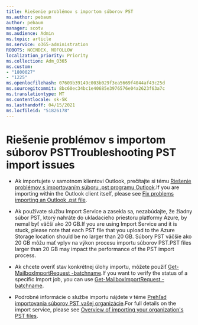 ```yaml
---
title: Riešenie problémov s importom súborov PST
ms.author: pebaum
author: pebaum
manager: scotv
ms.audience: Admin
ms.topic: article
ms.service: o365-administration
ROBOTS: NOINDEX, NOFOLLOW
localization_priority: Priority
ms.collection: Adm_O365
ms.custom:
- "1800027"
- "1225"
ms.openlocfilehash: 07609b39149c003b029f3ea5669f4044af43c25d
ms.sourcegitcommit: 8bc60ec34bc1e40685e3976576e04a2623f63a7c
ms.translationtype: MT
ms.contentlocale: sk-SK
ms.lasthandoff: 04/15/2021
ms.locfileid: "51826178"
---
```

# <a name="troubleshooting-pst-import-issues"></a><span data-ttu-id="8d736-102">Riešenie problémov s importom súborov PST</span><span class="sxs-lookup"><span data-stu-id="8d736-102">Troubleshooting PST import issues</span></span>

- <span data-ttu-id="8d736-103">Ak importujete v samotnom klientovi Outlook, prečítajte si tému [Riešenie problémov s importovaním súboru .pst programu Outlook](https://support.office.com/article/Fix-problems-importing-an-Outlook-pst-file-2d2e50dc-5c36-4ab2-ab50-f1be733b3d6e).</span><span class="sxs-lookup"><span data-stu-id="8d736-103">If you are importing within the Outlook client itself, please see [Fix problems importing an Outlook .pst file](https://support.office.com/article/Fix-problems-importing-an-Outlook-pst-file-2d2e50dc-5c36-4ab2-ab50-f1be733b3d6e).</span></span>

- <span data-ttu-id="8d736-104">Ak používate službu Import Service a zasekla sa, nezabúdajte, že žiadny súbor PST, ktorý nahráte do ukladacieho priestoru platformy Azure, by nemal byť väčší ako 20 GB.</span><span class="sxs-lookup"><span data-stu-id="8d736-104">If you are using Import Service and it is stuck, please note that each PST file that you upload to the Azure Storage location should be no larger than 20 GB.</span></span> <span data-ttu-id="8d736-105">Súbory PST väčšie ako 20 GB môžu mať vplyv na výkon procesu importu súborov PST.</span><span class="sxs-lookup"><span data-stu-id="8d736-105">PST files larger than 20 GB may impact the performance of the PST import process.</span></span>

- <span data-ttu-id="8d736-106">Ak chcete overiť stav konkrétnej úlohy importu, môžete použiť [Get-MailboxImportRequest -batchname](https://docs.microsoft.com/powershell/module/exchange/mailboxes/get-mailboximportrequest).</span><span class="sxs-lookup"><span data-stu-id="8d736-106">If you want to verify the status of a specific Import job, you can use [Get-MailboxImportRequest -batchname](https://docs.microsoft.com/powershell/module/exchange/mailboxes/get-mailboximportrequest).</span></span>

- <span data-ttu-id="8d736-107">Podrobné informácie o službe importu nájdete v téme [Prehľad importovania súborov PST vašej organizácie](https://docs.microsoft.com/microsoft-365/compliance/importing-pst-files-to-office-365?view=o365-worldwide).</span><span class="sxs-lookup"><span data-stu-id="8d736-107">For full details on the import service, please see [Overview of importing your organization's PST files](https://docs.microsoft.com/microsoft-365/compliance/importing-pst-files-to-office-365?view=o365-worldwide).</span></span>
